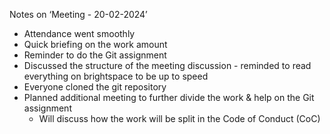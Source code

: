 ﻿Notes on ‘Meeting - 20-02-2024’

- Attendance went smoothly
- Quick briefing on the work amount
- Reminder to do the Git assignment
- Discussed the structure of the meeting discussion - reminded to read everything on brightspace to be up to speed
- Everyone cloned the git repository
- Planned additional meeting to further divide the work & help on the Git assignment
  - Will discuss how the work will be split in the Code of Conduct (CoC)
